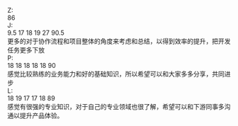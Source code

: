Z:  
86  
J:  
9.5 17 18 19 27 90.5  
更多的对于协作流程和项目整体的角度来考虑和总结，以得到效率的提升，把开发任务更多下放  
P:  
18 18 18 18 18 90  
感觉比较熟练的业务能力和好的基础知识，所以希望可以和大家多多分享，共同进步  
L:  
18 19 17 17 18 89  
感觉有很强的专业知识，对于自己的专业领域也很了解，希望可以和下游同事多沟通以提升产品体验。
